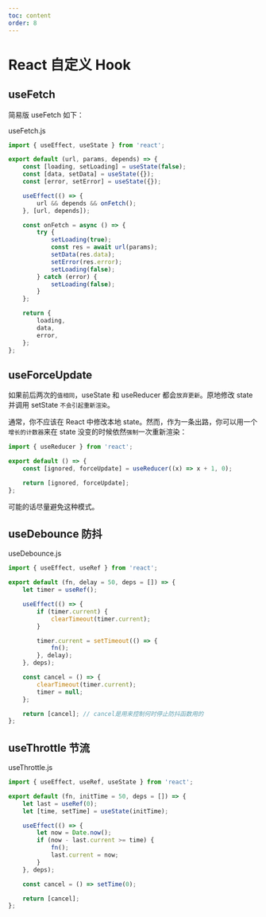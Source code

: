 ```yaml
---
toc: content
order: 8
---
```


# React 自定义 Hook

## useFetch

简易版 useFetch 如下：

useFetch.js

```js
import { useEffect, useState } from 'react';

export default (url, params, depends) => {
    const [loading, setLoading] = useState(false);
    const [data, setData] = useState({});
    const [error, setError] = useState({});

    useEffect(() => {
        url && depends && onFetch();
    }, [url, depends]);

    const onFetch = async () => {
        try {
            setLoading(true);
            const res = await url(params);
            setData(res.data);
            setError(res.error);
            setLoading(false);
        } catch (error) {
            setLoading(false);
        }
    };

    return {
        loading,
        data,
        error,
    };
};
```

## useForceUpdate

如果前后两次的`值相同`，useState 和 useReducer 都会`放弃更新`。原地修改 state 并调用 setState `不会引起重新渲染`。

通常，你不应该在 React 中修改本地 state。然而，作为一条出路，你可以用一个`增长的计数器`来在 state 没变的时候依然`强制`一次重新渲染：

```js
import { useReducer } from 'react';

export default () => {
    const [ignored, forceUpdate] = useReducer((x) => x + 1, 0);

    return [ignored, forceUpdate];
};
```

可能的话尽量避免这种模式。

## useDebounce 防抖

useDebounce.js

```js
import { useEffect, useRef } from 'react';

export default (fn, delay = 50, deps = []) => {
    let timer = useRef();

    useEffect(() => {
        if (timer.current) {
            clearTimeout(timer.current);
        }

        timer.current = setTimeout(() => {
            fn();
        }, delay);
    }, deps);

    const cancel = () => {
        clearTimeout(timer.current);
        timer = null;
    };

    return [cancel]; // cancel是用来控制何时停止防抖函数用的
};
```

## useThrottle 节流

useThrottle.js

```js
import { useEffect, useRef, useState } from 'react';

export default (fn, initTime = 50, deps = []) => {
    let last = useRef(0);
    let [time, setTime] = useState(initTime);

    useEffect(() => {
        let now = Date.now();
        if (now - last.current >= time) {
            fn();
            last.current = now;
        }
    }, deps);

    const cancel = () => setTime(0);

    return [cancel];
};
```
